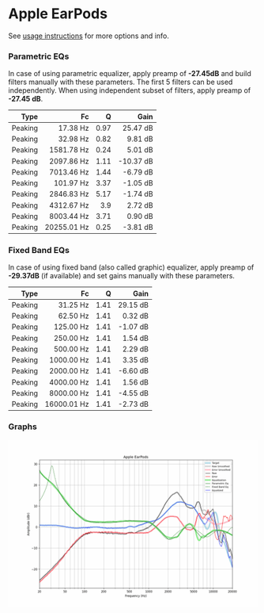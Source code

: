 # Apple EarPods
See [usage instructions](https://github.com/jaakkopasanen/AutoEq#usage) for more options and info.

### Parametric EQs
In case of using parametric equalizer, apply preamp of **-27.45dB** and build filters manually
with these parameters. The first 5 filters can be used independently.
When using independent subset of filters, apply preamp of **-27.45 dB**.

| Type    | Fc          |    Q | Gain      |
|--------:|------------:|-----:|----------:|
| Peaking | 17.38 Hz    | 0.97 | 25.47 dB  |
| Peaking | 32.98 Hz    | 0.82 | 9.81 dB   |
| Peaking | 1581.78 Hz  | 0.24 | 5.01 dB   |
| Peaking | 2097.86 Hz  | 1.11 | -10.37 dB |
| Peaking | 7013.46 Hz  | 1.44 | -6.79 dB  |
| Peaking | 101.97 Hz   | 3.37 | -1.05 dB  |
| Peaking | 2846.83 Hz  | 5.17 | -1.74 dB  |
| Peaking | 4312.67 Hz  | 3.9  | 2.72 dB   |
| Peaking | 8003.44 Hz  | 3.71 | 0.90 dB   |
| Peaking | 20255.01 Hz | 0.25 | -3.81 dB  |

### Fixed Band EQs
In case of using fixed band (also called graphic) equalizer, apply preamp of **-29.37dB**
(if available) and set gains manually with these parameters.

| Type    | Fc          |    Q | Gain     |
|--------:|------------:|-----:|---------:|
| Peaking | 31.25 Hz    | 1.41 | 29.15 dB |
| Peaking | 62.50 Hz    | 1.41 | 0.32 dB  |
| Peaking | 125.00 Hz   | 1.41 | -1.07 dB |
| Peaking | 250.00 Hz   | 1.41 | 1.54 dB  |
| Peaking | 500.00 Hz   | 1.41 | 2.29 dB  |
| Peaking | 1000.00 Hz  | 1.41 | 3.35 dB  |
| Peaking | 2000.00 Hz  | 1.41 | -6.60 dB |
| Peaking | 4000.00 Hz  | 1.41 | 1.56 dB  |
| Peaking | 8000.00 Hz  | 1.41 | -4.55 dB |
| Peaking | 16000.01 Hz | 1.41 | -2.73 dB |

### Graphs
![](./Apple%20EarPods.png)